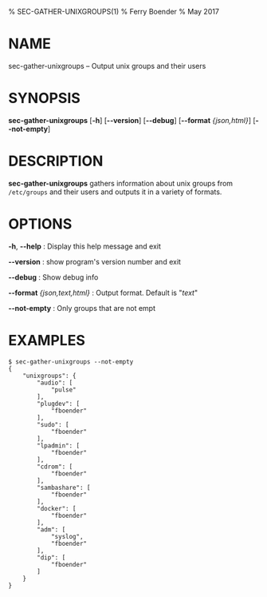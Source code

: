 % SEC-GATHER-UNIXGROUPS(1)
% Ferry Boender
% May 2017

<!---
Convert with pandoc to Groff man format:

pandoc this.md -s -t man > this.1
--->

# NAME

sec-gather-unixgroups – Output unix groups and their users

# SYNOPSIS

 **sec-gather-unixgroups** [**-h**] [**--version**] [**--debug**] [**--format** *{json,html}*] [**--not-empty**]

# DESCRIPTION

**sec-gather-unixgroups** gathers information about unix groups from
`/etc/groups` and their users and outputs it in a variety of formats.

# OPTIONS

**-h**, **--help**
:   Display this help message and exit

**--version**
:   show program's version number and exit

**--debug**
:   Show debug info

**--format** *{json,text,html}*
:   Output format. Default is "*text*"

**--not-empty**
:   Only groups that are not empt

# EXAMPLES

    $ sec-gather-unixgroups --not-empty
    {
        "unixgroups": {
            "audio": [
                "pulse"
            ], 
            "plugdev": [
                "fboender"
            ], 
            "sudo": [
                "fboender"
            ], 
            "lpadmin": [
                "fboender"
            ], 
            "cdrom": [
                "fboender"
            ], 
            "sambashare": [
                "fboender"
            ], 
            "docker": [
                "fboender"
            ], 
            "adm": [
                "syslog", 
                "fboender"
            ], 
            "dip": [
                "fboender"
            ]
        }
    }
